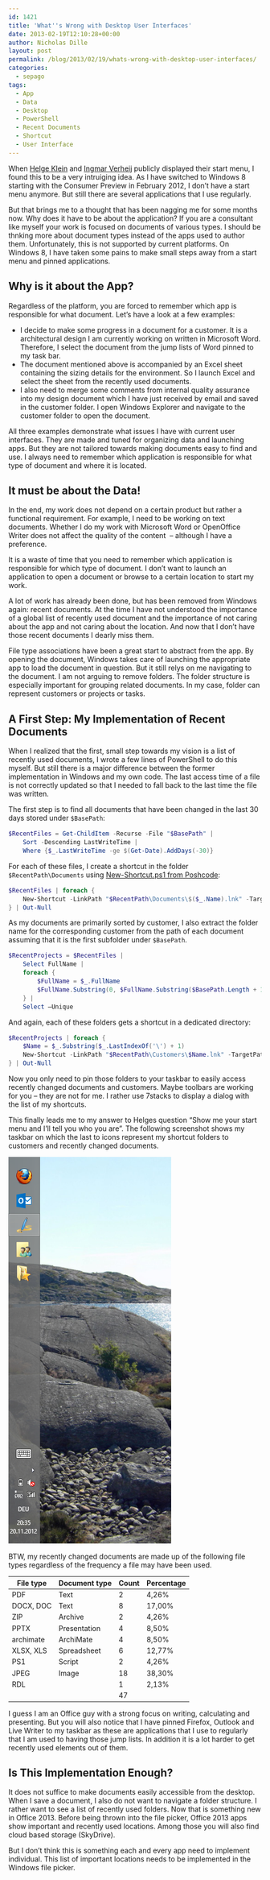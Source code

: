 ```yaml
---
id: 1421
title: 'What''s Wrong with Desktop User Interfaces'
date: 2013-02-19T12:10:28+00:00
author: Nicholas Dille
layout: post
permalink: /blog/2013/02/19/whats-wrong-with-desktop-user-interfaces/
categories:
  - sepago
tags:
  - App
  - Data
  - Desktop
  - PowerShell
  - Recent Documents
  - Shortcut
  - User Interface
---
```

When [Helge Klein](http://helgeklein.com/blog/2012/10/show-me-your-start-menu-and-ill-tell-you-who-you-are/) and [Ingmar Verheij](http://www.ingmarverheij.com/2012/10/re-show-me-your-start-menu-and-ill-tell-you-who-you-are/) publicly displayed their start menu, I found this to be a very intruiging idea. As I have switched to Windows 8 starting with the Consumer Preview in February 2012, I don’t have a start menu anymore. But still there are several applications that I use regularly.

<!--more-->

But that brings me to a thought that has been nagging me for some months now. Why does it have to be about the application? If you are a consultant like myself your work is focused on documents of various types. I should be thnking more about document types instead of the apps used to author them. Unfortunately, this is not supported by current platforms. On Windows 8, I have taken some pains to make small steps away from a start menu and pinned applications.

## Why is it about the App?

Regardless of the platform, you are forced to remember which app is responsible for what document. Let’s have a look at a few examples:

  * I decide to make some progress in a document for a customer. It is a architectural design I am currently working on written in Microsoft Word. Therefore, I select the document from the jump lists of Word pinned to my task bar.
  * The document mentioned above is accompanied by an Excel sheet containing the sizing details for the environment. So I launch Excel and select the sheet from the recently used documents.
  * I also need to merge some comments from internal quality assurance into my design document which I have just received by email and saved in the customer folder. I open Windows Explorer and navigate to the customer folder to open the document.

All three examples demonstrate what issues I have with current user interfaces. They are made and tuned for organizing data and launching apps. But they are not tailored towards making documents easy to find and use. I always need to remember which application is responsible for what type of document and where it is located.

## It must be about the Data!

In the end, my work does not depend on a certain product but rather a functional requirement. For example, I need to be working on text documents. Whether I do my work with Microsoft Word or OpenOffice Writer does not affect the quality of the content  – although I have a preference.

It is a waste of time that you need to remember which application is responsible for which type of document. I don’t want to launch an application to open a document or browse to a certain location to start my work.

A lot of work has already been done, but has been removed from Windows again: recent documents. At the time I have not understood the importance of a global list of recently used document and the importance of not caring about the app and not caring about the location. And now that I don’t have those recent documents I dearly miss them.

File type associations have been a great start to abstract from the app. By opening the document, Windows takes care of launching the appropriate app to load the document in question. But it still relys on me navigating to the document. I am not arguing to remove folders. The folder structure is especially important for grouping related documents. In my case, folder can represent customers or projects or tasks.

## A First Step: My Implementation of Recent Documents

When I realized that the first, small step towards my vision is a list of recently used documents, I wrote a few lines of PowerShell to do this myself. But still there is a major difference between the former implementation in Windows and my own code. The last access time of a file is not correctly updated so that I needed to fall back to the last time the file was written.

The first step is to find all documents that have been changed in the last 30 days stored under `$BasePath`:

```powershell
$RecentFiles = Get-ChildItem -Recurse -File "$BasePath" |
    Sort -Descending LastWriteTime |
    Where {$_.LastWriteTime -ge $(Get-Date).AddDays(-30)}
```

For each of these files, I create a shortcut in the folder `$RecentPath\Documents` using [New-Shortcut.ps1 from Poshcode](http://poshcode.org/1302 "http://poshcode.org/1302"):

```powershell
$RecentFiles | foreach {
    New-Shortcut -LinkPath "$RecentPath\Documents\$($_.Name).lnk" -TargetPath "$($_.FullName)"
} | Out-Null
```

As my documents are primarily sorted by customer, I also extract the folder name for the corresponding customer from the path of each document assuming that it is the first subfolder under `$BasePath`.

```powershell
$RecentProjects = $RecentFiles |
    Select FullName |
    foreach {
        $FullName = $_.FullName
        $FullName.Substring(0, $FullName.Substring($BasePath.Length + 1).IndexOf('\') + $BasePath.Length + 1)
    } |
    Select –Unique
```

And again, each of these folders gets a shortcut in a dedicated directory:

```powershell
$RecentProjects | foreach {
    $Name = $_.Substring($_.LastIndexOf('\') + 1)
    New-Shortcut -LinkPath "$RecentPath\Customers\$Name.lnk" -TargetPath "$_" -WindowStyle "Maximized"
} | Out-Null
```

Now you only need to pin those folders to your taskbar to easily access recently changed documents and customers. Maybe toolbars are working for you – they are not for me. I rather use 7stacks to display a dialog with the list of my shortcuts.

This finally leads me to my answer to Helges question “Show me your start menu and I’ll tell you who you are”. The following screenshot shows my taskbar on which the last to icons represent my shortcut folders to customers and recently changed documents.

[![My taskbar](/assets/2013/02/Taskbar.png)](/assets/2013/02/Taskbar.png)

BTW, my recently changed documents are made up of the following file types regardless of the frequency a file may have been used.

File type | Document type | Count | Percentage
----------|---------------|-------|-----------
PDF       | Text          |     2 |      4,26%
DOCX, DOC | Text          |     8 |     17,00%
ZIP       | Archive       |     2 |      4,26%
PPTX      | Presentation  |     4 |      8,50%
archimate | ArchiMate     |     4 |      8,50%
XLSX, XLS | Spreadsheet   |     6 |     12,77%
PS1       | Script        |     2 |      4,26%
JPEG      | Image         |    18 |     38,30%
RDL       |               |     1 |      2,13%
          |               |    47 |

I guess I am an Office guy with a strong focus on writing, calculating and presenting. But you will also notice that I have pinned Firefox, Outlook and Live Writer to my taskbar as these are applications that I use to regularly that I am used to having those jump lists. In addition it is a lot harder to get recently used elements out of them.

## Is This Implementation Enough?

It does not suffice to make documents easily accessible from the desktop. When I save a document, I also do not want to navigate a folder structure. I rather want to see a list of recently used folders. Now that is something new in Office 2013. Before being thrown into the file picker, Office 2013 apps show important and recently used locations. Among those you will also find cloud based storage (SkyDrive).

But I don’t think this is something each and every app need to implement individual. This list of important locations needs to be implemented in the Windows file picker.
